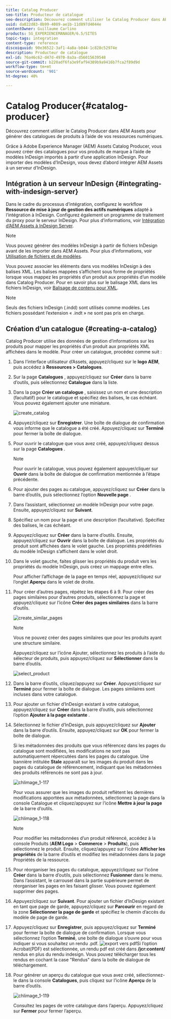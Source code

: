 ```yaml
---
title: Catalog Producer
seo-title: Producteur de catalogue
seo-description: Découvrez comment utiliser le Catalog Producer dans AEM Assets pour générer des catalogues de produits à l’aide de vos ressources numériques.
uuid: da822d83-8b99-4089-ae1b-11d897d4044e
contentOwner: Guillaume Carlino
products: SG_EXPERIENCEMANAGER/6.5/SITES
topic-tags: integration
content-type: reference
discoiquuid: 90e36522-3af1-4a8a-b044-1c828c52974e
description: Producteur de catalogue
exl-id: 76a46c62-d47d-4970-8a3a-d56015639548
source-git-commit: b220adf6fa3e9faf94389b9a9416b7fca2f89d9d
workflow-type: tm+mt
source-wordcount: '901'
ht-degree: 40%

---
```


# Catalog Producer{#catalog-producer}

Découvrez comment utiliser le Catalog Producer dans AEM Assets pour générer des catalogues de produits à l’aide de vos ressources numériques.

Grâce à Adobe Experience Manager (AEM) Assets Catalog Producer, vous pouvez créer des catalogues pour vos produits de marque à l’aide de modèles InDesign importés à partir d’une application InDesign. Pour importer des modèles d’InDesign, vous devez d’abord intégrer AEM Assets à un serveur d’InDesign.

## Intégration à un serveur InDesign {#integrating-with-indesign-server}

Dans le cadre du processus d’intégration, configurez le workflow **Ressource de mise à jour de gestion des actifs numériques** adapté à l’intégration à InDesign. Configurez également un programme de traitement du proxy pour le serveur InDesign. Pour plus d’informations, voir [Intégration d’AEM Assets à InDesign Server](/help/assets/indesign.md).

>[!NOTE]
>
>Vous pouvez générer des modèles InDesign à partir de fichiers InDesign avant de les importer dans AEM Assets. Pour plus d’informations, voir [Utilisation de fichiers et de modèles](https://helpx.adobe.com/fr/indesign/using/files-templates.html).
>
>Vous pouvez associer les éléments dans vos modèles InDesign à des balises XML. Les balises mappées s’affichent sous forme de propriétés lorsque vous mappez les propriétés d’un produit aux propriétés d’un modèle dans Catalog Producer. Pour en savoir plus sur le balisage XML dans les fichiers InDesign, voir [Balisage de contenu pour XML](https://helpx.adobe.com/fr/indesign/using/tagging-content-xml.html).

>[!NOTE]
>
>Seuls des fichiers InDesign (.indd) sont utilisés comme modèles. Les fichiers possédant l’extension « .indt » ne sont pas pris en charge.

## Création d’un catalogue {#creating-a-catalog}

Catalog Producer utilise des données de gestion d’informations sur les produits pour mapper les propriétés d’un produit aux propriétés XML affichées dans le modèle. Pour créer un catalogue, procédez comme suit :

1. Dans l’interface utilisateur d’Assets, appuyez/cliquez sur le **logo AEM**, puis accédez à **Ressources > Catalogues**.
1. Sur la page **Catalogues** , appuyez/cliquez sur **Créer** dans la barre d’outils, puis sélectionnez **Catalogue** dans la liste.
1. Dans la page **Créer un catalogue** , saisissez un nom et une description (facultatif) pour le catalogue et spécifiez des balises, le cas échéant. Vous pouvez également ajouter une miniature.

   ![create_catalog](assets/create_catalog.png)

1. Appuyez/cliquez sur **Enregistrer**. Une boîte de dialogue de confirmation vous informe que le catalogue a été créé. Appuyez/cliquez sur **Terminé** pour fermer la boîte de dialogue.
1. Pour ouvrir le catalogue que vous avez créé, appuyez/cliquez dessus sur la page **Catalogues** .

   >[!NOTE]
   >
   >Pour ouvrir le catalogue, vous pouvez également appuyer/cliquer sur **Ouvrir** dans la boîte de dialogue de confirmation mentionnée à l’étape précédente.

1. Pour ajouter des pages au catalogue, appuyez/cliquez sur **Créer** dans la barre d’outils, puis sélectionnez l’option **Nouvelle page** .
1. Dans l’assistant, sélectionnez un modèle InDesign pour votre page. Ensuite, appuyez/cliquez sur **Suivant**.
1. Spécifiez un nom pour la page et une description (facultative). Spécifiez des balises, le cas échéant.
1. Appuyez/cliquez sur **Créer** dans la barre d’outils. Ensuite, appuyez/cliquez sur **Ouvrir** dans la boîte de dialogue. Les propriétés du produit sont affichées dans le volet gauche. Les propriétés prédéfinies du modèle InDesign s’affichent dans le volet droit.
1. Dans le volet gauche, faites glisser les propriétés du produit vers les propriétés du modèle InDesign, puis créez un mappage entre elles.

   Pour afficher l’affichage de la page en temps réel, appuyez/cliquez sur l’onglet **Aperçu** dans le volet de droite.

1. Pour créer d’autres pages, répétez les étapes 6 à 9. Pour créer des pages similaires pour d’autres produits, sélectionnez la page et appuyez/cliquez sur l’icône **Créer des pages similaires** dans la barre d’outils.

   ![create_similar_pages](assets/create_similar_pages.png)

   >[!NOTE]
   >
   >Vous ne pouvez créer des pages similaires que pour les produits ayant une structure similaire.

   Appuyez/cliquez sur l’icône Ajouter, sélectionnez les produits à l’aide du sélecteur de produits, puis appuyez/cliquez sur **Sélectionner** dans la barre d’outils.

   ![select_product](assets/select_product.png)

1. Dans la barre d’outils, cliquez/appuyez sur **Créer**. Appuyez/cliquez sur **Terminé** pour fermer la boîte de dialogue. Les pages similaires sont incluses dans votre catalogue.
1. Pour ajouter un fichier d’InDesign existant à votre catalogue, appuyez/cliquez sur **Créer** dans la barre d’outils, puis sélectionnez l’option **Ajouter à la page existante** .
1. Sélectionnez le fichier d’InDesign, puis appuyez/cliquez sur **Ajouter** dans la barre d’outils. Ensuite, appuyez/cliquez sur **OK** pour fermer la boîte de dialogue.

   Si les métadonnées des produits que vous référencez dans les pages du catalogue sont modifiées, les modifications ne sont pas automatiquement répercutées dans les pages du catalogue. Une bannière intitulée **Stale** apparaît sur les images du produit dans les pages du catalogue de référencement, indiquant que les métadonnées des produits référencés ne sont pas à jour.

   ![chlimage_1-117](assets/chlimage_1-117a.png)

   Pour vous assurer que les images du produit reflètent les dernières modifications apportées aux métadonnées, sélectionnez la page dans la console Catalogue et cliquez/appuyez sur l’icône **Mettre à jour la page** de la barre d’outils.

   ![chlimage_1-118](assets/chlimage_1-118a.png)

   >[!NOTE]
   >
   >Pour modifier les métadonnées d’un produit référencé, accédez à la console Produits (**AEM Logo** > **Commerce** > **Produits**), puis sélectionnez le produit. Ensuite, cliquez/appuyez sur l’icône **Afficher les propriétés** de la barre d’outils et modifiez les métadonnées dans la page Propriétés de la ressource.

1. Pour réorganiser les pages du catalogue, appuyez/cliquez sur l’icône **Créer** dans la barre d’outils, puis sélectionnez **Fusionner** dans le menu. Dans l’assistant, le carrousel dans la partie supérieure permet de réorganiser les pages en les faisant glisser. Vous pouvez également supprimer des pages.

1. Appuyez/cliquez sur **Suivant**. Pour ajouter un fichier d’InDesign existant en tant que page de garde, appuyez/cliquez sur **Parcourir** en regard de la zone **Sélectionner la page de garde** et spécifiez le chemin d’accès du modèle de page de garde.
1. Appuyez/cliquez sur **Enregistrer**, puis appuyez/cliquez sur **Terminé** pour fermer la boîte de dialogue de confirmation.
Lorsque vous sélectionnez l’option **Terminé**, une boîte de dialogue s’ouvre pour vous indiquer si vous souhaitez un rendu .pdf.
   ![export vers ](assets/CatalogPDF.png)
pdfSi l’option Acrobat(PDF) est sélectionnée, un rendu pdf est créé dans   **/jcr:content/** rendus en plus du rendu indesign. Vous pouvez télécharger tous les rendus en cochant la case &quot;Rendus&quot; dans la boîte de dialogue de téléchargement.

1. Pour générer un aperçu du catalogue que vous avez créé, sélectionnez-le dans la console **Catalogues**, puis cliquez sur l’icône **Aperçu** de la barre d’outils.

   ![chlimage_1-119](assets/chlimage_1-119a.png)

   Consultez les pages de votre catalogue dans l’aperçu. Appuyez/cliquez sur **Fermer** pour fermer l’aperçu.
